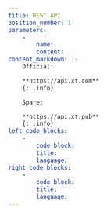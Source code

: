 ```yaml
---
title: REST API
position_number: 1
parameters:
    -
        name:
        content:
content_markdown: |-
    Official:

    **https://api.xt.com**
    {: .info}

    Spare:

    **https://api.xt.pub**
    {: .info}
left_code_blocks:
    -
        code_block:
        title:
        language:
right_code_blocks:
    -
        code_block:
        title:
        language:
---
```

